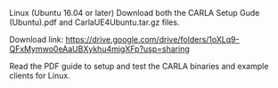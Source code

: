 Linux (Ubuntu 16.04 or later)
Download both the CARLA Setup Gude (Ubuntu).pdf and CarlaUE4Ubuntu.tar.gz files.

Download link: https://drive.google.com/drive/folders/1oXLq9-QFxMymwo0eAaUBXykhu4migXFp?usp=sharing

Read the PDF guide to setup and test the CARLA binaries and example clients for Linux.
